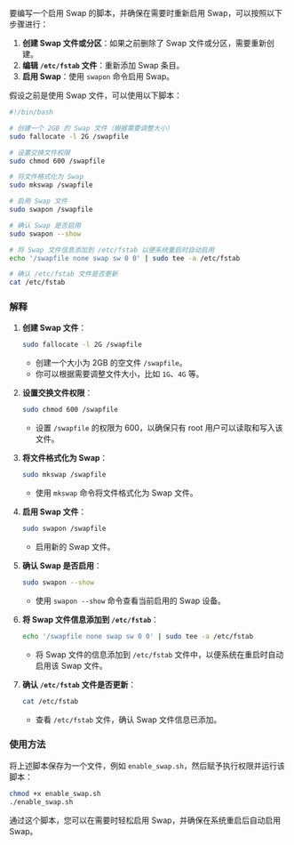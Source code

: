 要编写一个启用 Swap 的脚本，并确保在需要时重新启用 Swap，可以按照以下步骤进行：

1. **创建 Swap 文件或分区**：如果之前删除了 Swap 文件或分区，需要重新创建。
2. **编辑 `/etc/fstab` 文件**：重新添加 Swap 条目。
3. **启用 Swap**：使用 `swapon` 命令启用 Swap。

假设之前是使用 Swap 文件，可以使用以下脚本：

```bash
#!/bin/bash

# 创建一个 2GB 的 Swap 文件（根据需要调整大小）
sudo fallocate -l 2G /swapfile

# 设置交换文件权限
sudo chmod 600 /swapfile

# 将文件格式化为 Swap
sudo mkswap /swapfile

# 启用 Swap 文件
sudo swapon /swapfile

# 确认 Swap 是否启用
sudo swapon --show

# 将 Swap 文件信息添加到 /etc/fstab 以便系统重启时自动启用
echo '/swapfile none swap sw 0 0' | sudo tee -a /etc/fstab

# 确认 /etc/fstab 文件是否更新
cat /etc/fstab
```

### 解释

1. **创建 Swap 文件**：
   ```bash
   sudo fallocate -l 2G /swapfile
   ```
   - 创建一个大小为 2GB 的空文件 `/swapfile`。
   - 你可以根据需要调整文件大小，比如 `1G`、`4G` 等。

2. **设置交换文件权限**：
   ```bash
   sudo chmod 600 /swapfile
   ```
   - 设置 `/swapfile` 的权限为 600，以确保只有 root 用户可以读取和写入该文件。

3. **将文件格式化为 Swap**：
   ```bash
   sudo mkswap /swapfile
   ```
   - 使用 `mkswap` 命令将文件格式化为 Swap 文件。

4. **启用 Swap 文件**：
   ```bash
   sudo swapon /swapfile
   ```
   - 启用新的 Swap 文件。

5. **确认 Swap 是否启用**：
   ```bash
   sudo swapon --show
   ```
   - 使用 `swapon --show` 命令查看当前启用的 Swap 设备。

6. **将 Swap 文件信息添加到 `/etc/fstab`**：
   ```bash
   echo '/swapfile none swap sw 0 0' | sudo tee -a /etc/fstab
   ```
   - 将 Swap 文件的信息添加到 `/etc/fstab` 文件中，以便系统在重启时自动启用该 Swap 文件。

7. **确认 `/etc/fstab` 文件是否更新**：
   ```bash
   cat /etc/fstab
   ```
   - 查看 `/etc/fstab` 文件，确认 Swap 文件信息已添加。

### 使用方法

将上述脚本保存为一个文件，例如 `enable_swap.sh`，然后赋予执行权限并运行该脚本：

```bash
chmod +x enable_swap.sh
./enable_swap.sh
```

通过这个脚本，您可以在需要时轻松启用 Swap，并确保在系统重启后自动启用 Swap。